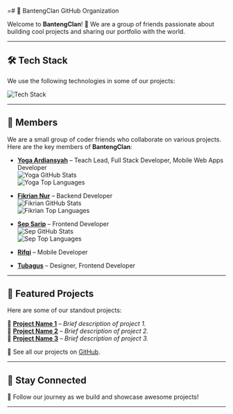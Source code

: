 =# 🚀 BantengClan GitHub Organization  

Welcome to **BantengClan**! 🎉 We are a group of friends passionate about building cool projects and sharing our portfolio with the world.  

---

## 🛠️ Tech Stack  
We use the following technologies in some of our projects:  

![Tech Stack](https://skillicons.dev/icons?i=react,tailwind,laravel,php,mysql,js,html,css)  

---

## 👥 Members  
We are a small group of coder friends who collaborate on various projects. Here are the key members of **BantengClan**:  

- **[Yoga Ardiansyah](https://github.com/yogaardiansyah)** – Teach Lead, Full Stack Developer, Mobile Web Apps Developer  
  ![Yoga GitHub Stats](https://github-readme-stats.vercel.app/api?username=yogaardiansyah&show_icons=true&hide_title=true&count_private=true&hide=prs&theme=radical)  
  ![Yoga Top Languages](https://github-readme-stats.vercel.app/api/top-langs/?username=yogaardiansyah&layout=compact&hide_title=true&theme=radical)

- **[Fikrian Nur](https://github.com/Fik31)** – Backend Developer  
  ![Fikrian GitHub Stats](https://github-readme-stats.vercel.app/api?username=Fik31&show_icons=true&hide_title=true&count_private=true&hide=prs&theme=radical)  
  ![Fikrian Top Languages](https://github-readme-stats.vercel.app/api/top-langs/?username=Fik31&layout=compact&hide_title=true&theme=radical)

- **[Sep Sarip](https://github.com/sepsarip)** – Frontend Developer  
  ![Sep GitHub Stats](https://github-readme-stats.vercel.app/api?username=sepsarip&show_icons=true&hide_title=true&count_private=true&hide=prs&theme=radical)  
  ![Sep Top Languages](https://github-readme-stats.vercel.app/api/top-langs/?username=sepsarip&layout=compact&hide_title=true&theme=radical)

- **[Rifqi]()** – Mobile Developer  

- **[Tubagus]()** – Designer, Frontend Developer  

---
## 📌 Featured Projects  
Here are some of our standout projects:  

🔹 [**Project Name 1**](https://github.com/orgs/bantengclan/repo-1) – *Brief description of project 1.*  
🔹 [**Project Name 2**](https://github.com/orgs/bantengclan/repo-2) – *Brief description of project 2.*  
🔹 [**Project Name 3**](https://github.com/orgs/bantengclan/repo-3) – *Brief description of project 3.*  

📌 See all our projects on [GitHub](https://github.com/bantengclan).  

---
## 📡 Stay Connected  
🚀 Follow our journey as we build and showcase awesome projects!  

---

<!-- V1 Readme Md -->
